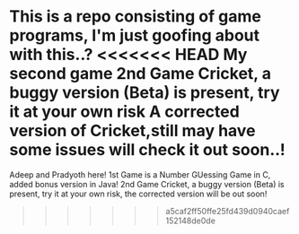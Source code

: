This is a repo consisting of game programs, I'm just goofing about with this..?
<<<<<<< HEAD
My second game
2nd Game Cricket, a buggy version (Beta) is present, try it at your own risk
A corrected version of Cricket,still may have some issues will check it out soon..!
=======
Adeep and Pradyoth here!
1st Game is a Number GUessing Game in C, added bonus version in Java!
2nd Game Cricket, a buggy version (Beta) is present, try it at your own risk, the corrected version will be out soon!
>>>>>>> a5caf2ff50ffe25fd439d0940caef152148de0de
